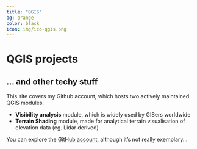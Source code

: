 ```yaml
---
title: "QGIS"
bg: orange
color: black
icon: img/ico-qgis.png
---
```


# QGIS projects
## ... and other techy stuff



This site covers my Github account, which hosts two actively maintained QGIS modules. 
 - **Visibility analysis** module, which is widely used by GISers worldwide
 - **Terrain Shading** module, made for analytical terrain visualisation of elevation data (eg. Lidar derived)

You can explore the [GitHub account](https://github.com/zoran-cuckovic), although it’s not really exemplary...
